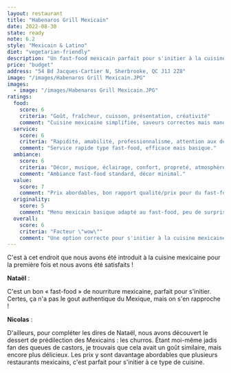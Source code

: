 ```yaml
---
layout: restaurant
title: "Habenaros Grill Mexicain"
date: 2022-08-30
state: ready
note: 6.2
style: "Mexicain & Latino"
diet: "vegetarian-friendly"
description: "Un fast-food mexicain parfait pour s'initier à la cuisine mexicaine avec des prix abordables"
price: "budget"
address: "54 Bd Jacques-Cartier N, Sherbrooke, QC J1J 2Z8"
image: "/images/Habenaros Grill Mexicain.JPG"
images:
  - image: "/images/Habenaros Grill Mexicain.JPG"
ratings:
  food:
    score: 6
    criteria: "Goût, fraîcheur, cuisson, présentation, créativité"
    comment: "Cuisine mexicaine simplifiée, saveurs correctes mais manque d'authenticité. Churros appréciables."
  service:
    score: 6
    criteria: "Rapidité, amabilité, professionnalisme, attention aux détails"
    comment: "Service rapide type fast-food, efficace mais basique."
  ambiance:
    score: 6
    criteria: "Décor, musique, éclairage, confort, propreté, atmosphère générale"
    comment: "Ambiance fast-food standard, décor minimal."
  value:
    score: 7
    comment: "Prix abordables, bon rapport qualité/prix pour du fast-food mexicain."
  originality:
    score: 5
    comment: "Menu mexicain basique adapté au fast-food, peu de surprises."
  overall:
    score: 6
    criteria: "Facteur \"wow\""
    comment: "Une option correcte pour s'initier à la cuisine mexicaine à petit prix."
---
```


C'est à cet endroit que nous avons été introduit à la cuisine mexicaine pour la première fois et nous avons été satisfaits ! 

**Nataël** :

C'est un bon « fast-food » de nourriture mexicaine, parfait pour s'initier. Certes, ça n'a pas le gout authentique du Mexique, mais on s'en rapproche !

**Nicolas** :

D'ailleurs, pour compléter les dires de Nataël, nous avons découvert le dessert de prédilection des Mexicains : les churros. Étant moi-même jadis fan des queues de castors, je trouvais que cela avait un goût similaire, mais encore plus délicieux. Les prix y sont davantage abordables que plusieurs restaurants mexicains, c'est parfait pour s'initier à ce type de cuisine. 